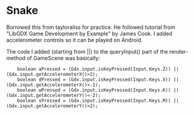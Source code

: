 # Snake
Borrowed this from tayloraliss for practice. 
He followed tutorial from "LibGDX Game Development by Example" by James Cook.
I added accelerometer controls so it can be played on Android.

The code I added (starting from ||) to the queryInput() part of the render-method of GameScene was basically:

        boolean aPressed = (Gdx.input.isKeyPressed(Input.Keys.Z)) || (Gdx.input.getAccelerometerX()>2);
        boolean dPressed = (Gdx.input.isKeyPressed(Input.Keys.X)) || (Gdx.input.getAccelerometerX()<-2);
        boolean wPressed = (Gdx.input.isKeyPressed(Input.Keys.K)) || (Gdx.input.getAccelerometerY()<-2);
        boolean sPressed = (Gdx.input.isKeyPressed(Input.Keys.M)) || (Gdx.input.getAccelerometerY()>2);

